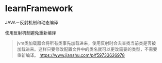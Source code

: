 # learnFramework

JAVA－反射机制和动态编译

使用反射机制避免重新编译
>jvm类加载器会将所有类事先加载进来，使用反射时会去查找当前类是否被加载进来。这样只要修改配置文件中的类名就可以更改需要的类型，不需要重新编译。
https://www.jianshu.com/p/f59733626978
